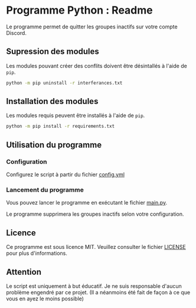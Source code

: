 # Programme Python : Readme

Le programme permet de quitter les groupes inactifs sur votre compte Discord.

## Supression des modules

Les modules pouvant créer des conflits doivent être désintallés à l'aide de `pip`.

```bash
python -m pip uninstall -r interferances.txt
```

## Installation des modules

Les modules requis peuvent être installés à l'aide de `pip`.

```bash
python -m pip install -r requirements.txt
```

## Utilisation du programme

### Configuration

Configurez le script à partir du fichier [config.yml](/config.yml)

### Lancement du programme

Vous pouvez lancer le programme en exécutant le fichier [main.py](/main.py).

Le programme supprimera les groupes inactifs selon votre configuration.

## Licence
Ce programme est sous licence MIT. Veuillez consulter le fichier [LICENSE](/LICENSE) pour plus d'informations.

## Attention
Le script est uniquement à but éducatif. Je ne suis responsable d'aucun problème engendré par ce projet. (Il a néanmoins été fait de façon à ce que vous en ayez le moins possible)
